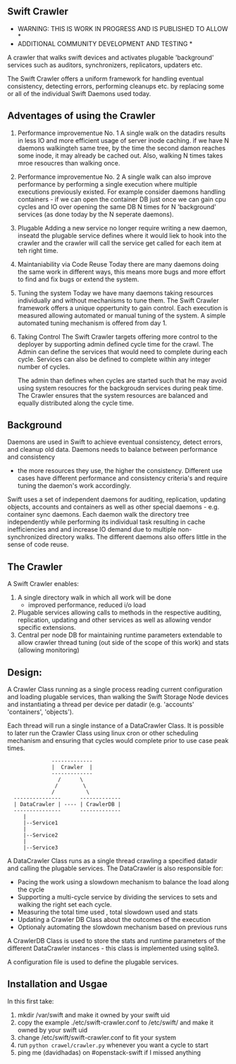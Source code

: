 Swift Crawler
-------------

* WARNING: THIS IS WORK IN PROGRESS AND IS PUBLISHED TO ALLOW *
* ADDITIONAL COMMUNITY DEVELOPMENT AND TESTING                *

A crawler that walks swift devices and activates plugable 'background' services
such as auditors, synchronizers, replicators, updaters etc.

The Swift Crawler offers a uniform framework for handling eventual consistency,
detecting errors, performing cleanups etc. by replacing some or all of the
individual Swift Daemons used today. 

Adventages of using the Crawler
-------------------------------
1) Performance improvementue No. 1
   A single walk on the datadirs results in less IO and more efficient usage 
   of server inode caching. 
   if we have N daemons walkingteh same tree, by the time the second damon
   reaches some inode, it may already be cached out. 
   Also, walking N times takes mroe resoucres than walking once. 

2) Performance improvementue No. 2
   A single walk can also improve performance by performing a single execution
   where multiple executions previously existed. For example consider daemons
   handling containers - if we can open the container DB just once we can gain
   cpu cycles and IO over opening the same DB N times for N 'background'
   services (as done today by the N seperate daemons).
 
3) Plugable
   Adding a new service no longer require writing a new daemon, inseatd the
   plugable service defines where it would liek to hook into the crawler and
   the crawler will call the service get called for each item at teh right
   time.

4) Maintaniability via Code Reuse
   Today there are many daemons doing the same work in different ways, 
   this means more bugs and more effort to find and fix bugs or extend the
   system.

5) Tuning the system
   Today we have many daemons taking resources individually and without
   mechanisms to tune them. 
   The Swift Crawler framework offers a unique oppertunity to gain control.
   Each execution is measured allowing automated or manual tuning of the
   system. A simple automated tuning mechanism is offered from day 1.   

6) Taking Control
   The Swift Crawler targets offering more control to the deployer by
   supporting admin defined cycle time for the crawl. 
   The Admin can define the services that would need to complete during 
   each cycle. Services can also be defined to complete within any integer
   number of cycles. 
   
   The admin than defines when cycles are started such that he may avoid
   using system resoucres for the backgroudn services during peak time.
   The Crawler ensures that the system resources are balanced and equally
   distributed along the cycle time.  


Background
----------
Daemons are used in Swift to achieve eventual consistency, detect errors, and
cleanup old data. Daemons needs to balance between performance and consistency
- the more resources they use, the higher the consistency. Different use cases
have different performance and consistency criteria's and require tuning the
daemon's work accordingly.

Swift uses a set of independent daemons for auditing, replication, updating
objects, accounts and containers as well as other special daemons - e.g. 
container sync daemons. Each daemon walk the directory tree independently
while performing its individual task resulting in cache inefficiencies and
and increase IO demand due to multiple non-synchronized directory walks.
The different daemons also offers little in the sense of code reuse. 
 
The Crawler
-----------
A Swift Crawler enables:
1. A single directory walk in which all work will be done
   - improved performance, reduced i/o load
2. Plugable services allowing calls to methods in the respective auditing,
   replication, updating and other services as well as allowing vendor
   specific extensions.
3. Central per node DB for maintaining runtime parameters extendable to
   allow crawler thread tuning (out side of the scope of this work) and
   stats (allowing monitoring)
 
Design:
-------
A Crawler Class running as a single process reading current configuration and
loading plugable services, than walking the Swift Storage Node devices and
instantiating a thread per device per datadir
(e.g. 'accounts' 'containers', 'objects').  

Each thread will run a single instance of a DataCrawler Class. 
It is possible to later run the Crawler Class using linux cron or other
scheduling mechanism and ensuring that cycles would complete prior to 
use case peak times.

                  ------------- 
                  |  Crawler  |
                  -------------   
                    /      \
                   /        \ 
                  /          \ 
      ---------------      -------------
      | DataCrawler | ---- | CrawlerDB |
      ---------------      -------------
         |
         |--Service1
         |
         |--Service2
         |
         |--Service3
             

A DataCrawler Class runs as a single thread crawling a specified datadir and
calling the plugable services. The DataCrawler is also responsible for:
- Pacing the work using a slowdown mechanism to balance the load along 
  the cycle
- Supporting a multi-cycle service by dividing the services to sets and 
  walking the right set each cycle. 
- Measuring the total time used , total slowdown used and stats
- Updating a Crawler DB Class about the outcomes of the execution
- Optionaly automating the slowdown mechanism based on previous runs
 
A CrawlerDB Class is used to store the stats and runtime parameters of the
different DataCrawler instances - this class is implemented using sqlite3.

A configuration file is used to define the plugable services.

Installation and Usgae
----------------------
In this first take:
1. mkdir /var/swift and make it owned by your swift uid
2. copy the example ./etc/swift-crawler.conf to /etc/swift/ 
   and make it owned by your swift uid
3. change /etc/swift/swift-crawler.conf to fit your system
4. run `python crawel/crawler.py` whenever you want a cycle to start
5. ping me (davidhadas) on #openstack-swift if I missed anything



